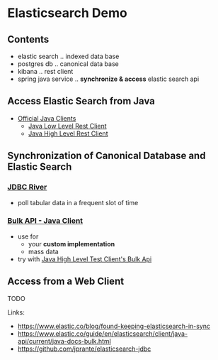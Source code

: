 # Elasticsearch Demo

## Contents
* elastic search .. indexed data base
* postgres db ..  canonical data base
* kibana .. rest client
* spring java service .. **synchronize & access** elastic search api

## Access Elastic Search from Java
* [Official Java Clients](https://www.elastic.co/guide/en/elasticsearch/client/java-rest/current/index.html)
  * [Java Low Level Rest Client](https://www.elastic.co/guide/en/elasticsearch/client/java-rest/current/java-rest-low.html)
  * [Java High Level Rest Client](https://www.elastic.co/guide/en/elasticsearch/client/java-rest/current/java-rest-high.html)

## Synchronization of Canonical Database and Elastic Search

### [JDBC River](https://github.com/jprante/elasticsearch-jdbc)
* poll tabular data in a frequent slot of time

### [Bulk API - Java Client](https://www.elastic.co/guide/en/elasticsearch/client/java-api/current/java-docs-bulk.html)
* use for 
  * your **custom implementation**
  * mass data
* try with [Java High Level Test Client's Bulk Api](https://www.elastic.co/guide/en/elasticsearch/client/java-rest/current/java-rest-high-document-bulk.html)

## Access from a Web Client
TODO

Links:
* https://www.elastic.co/blog/found-keeping-elasticsearch-in-sync
* https://www.elastic.co/guide/en/elasticsearch/client/java-api/current/java-docs-bulk.html
* https://github.com/jprante/elasticsearch-jdbc
